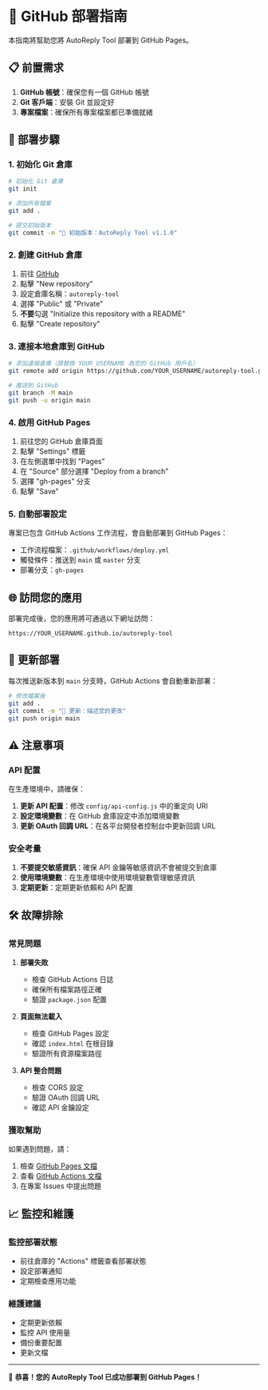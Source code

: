 # 🚀 GitHub 部署指南

本指南將幫助您將 AutoReply Tool 部署到 GitHub Pages。

## 📋 前置需求

1. **GitHub 帳號**：確保您有一個 GitHub 帳號
2. **Git 客戶端**：安裝 Git 並設定好
3. **專案檔案**：確保所有專案檔案都已準備就緒

## 🔧 部署步驟

### 1. 初始化 Git 倉庫

```bash
# 初始化 Git 倉庫
git init

# 添加所有檔案
git add .

# 提交初始版本
git commit -m "🎉 初始版本：AutoReply Tool v1.1.0"
```

### 2. 創建 GitHub 倉庫

1. 前往 [GitHub](https://github.com)
2. 點擊 "New repository"
3. 設定倉庫名稱：`autoreply-tool`
4. 選擇 "Public" 或 "Private"
5. **不要**勾選 "Initialize this repository with a README"
6. 點擊 "Create repository"

### 3. 連接本地倉庫到 GitHub

```bash
# 添加遠端倉庫（請替換 YOUR_USERNAME 為您的 GitHub 用戶名）
git remote add origin https://github.com/YOUR_USERNAME/autoreply-tool.git

# 推送到 GitHub
git branch -M main
git push -u origin main
```

### 4. 啟用 GitHub Pages

1. 前往您的 GitHub 倉庫頁面
2. 點擊 "Settings" 標籤
3. 在左側選單中找到 "Pages"
4. 在 "Source" 部分選擇 "Deploy from a branch"
5. 選擇 "gh-pages" 分支
6. 點擊 "Save"

### 5. 自動部署設定

專案已包含 GitHub Actions 工作流程，會自動部署到 GitHub Pages：

- 工作流程檔案：`.github/workflows/deploy.yml`
- 觸發條件：推送到 `main` 或 `master` 分支
- 部署分支：`gh-pages`

## 🌐 訪問您的應用

部署完成後，您的應用將可通過以下網址訪問：

```
https://YOUR_USERNAME.github.io/autoreply-tool
```

## 🔄 更新部署

每次推送新版本到 `main` 分支時，GitHub Actions 會自動重新部署：

```bash
# 修改檔案後
git add .
git commit -m "📝 更新：描述您的更改"
git push origin main
```

## ⚠️ 注意事項

### API 配置

在生產環境中，請確保：

1. **更新 API 配置**：修改 `config/api-config.js` 中的重定向 URI
2. **設定環境變數**：在 GitHub 倉庫設定中添加環境變數
3. **更新 OAuth 回調 URL**：在各平台開發者控制台中更新回調 URL

### 安全考量

1. **不要提交敏感資訊**：確保 API 金鑰等敏感資訊不會被提交到倉庫
2. **使用環境變數**：在生產環境中使用環境變數管理敏感資訊
3. **定期更新**：定期更新依賴和 API 配置

## 🛠️ 故障排除

### 常見問題

1. **部署失敗**
   - 檢查 GitHub Actions 日誌
   - 確保所有檔案路徑正確
   - 驗證 `package.json` 配置

2. **頁面無法載入**
   - 檢查 GitHub Pages 設定
   - 確認 `index.html` 在根目錄
   - 驗證所有資源檔案路徑

3. **API 整合問題**
   - 檢查 CORS 設定
   - 驗證 OAuth 回調 URL
   - 確認 API 金鑰設定

### 獲取幫助

如果遇到問題，請：

1. 檢查 [GitHub Pages 文檔](https://pages.github.com/)
2. 查看 [GitHub Actions 文檔](https://docs.github.com/en/actions)
3. 在專案 Issues 中提出問題

## 📈 監控和維護

### 監控部署狀態

- 前往倉庫的 "Actions" 標籤查看部署狀態
- 設定部署通知
- 定期檢查應用功能

### 維護建議

- 定期更新依賴
- 監控 API 使用量
- 備份重要配置
- 更新文檔

---

🎉 **恭喜！您的 AutoReply Tool 已成功部署到 GitHub Pages！** 